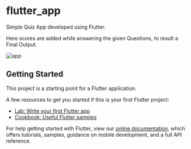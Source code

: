 # flutter_app

Simple Quiz App developed using Flutter.

Here scores are added while answering the given Questions, to result a Final Output.


![app](https://user-images.githubusercontent.com/16855188/111912116-6805c900-8a92-11eb-8f68-d7b772336760.JPG)


## Getting Started

This project is a starting point for a Flutter application.

A few resources to get you started if this is your first Flutter project:

- [Lab: Write your first Flutter app](https://flutter.dev/docs/get-started/codelab)
- [Cookbook: Useful Flutter samples](https://flutter.dev/docs/cookbook)

For help getting started with Flutter, view our
[online documentation](https://flutter.dev/docs), which offers tutorials,
samples, guidance on mobile development, and a full API reference.
